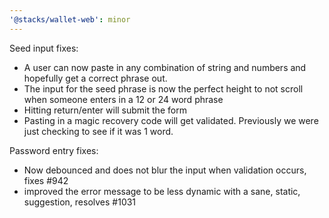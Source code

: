 ```yaml
---
'@stacks/wallet-web': minor
---
```


Seed input fixes:
- A user can now paste in any combination of string and numbers and hopefully get a correct phrase out.
- The input for the seed phrase is now the perfect height to not scroll when someone enters in a 12 or 24 word phrase
- Hitting return/enter will submit the form
- Pasting in a magic recovery code will get validated. Previously we were just checking to see if it was 1 word.

Password entry fixes:
- Now debounced and does not blur the input when validation occurs, fixes #942
- improved the error message to be less dynamic with a sane, static, suggestion, resolves #1031
